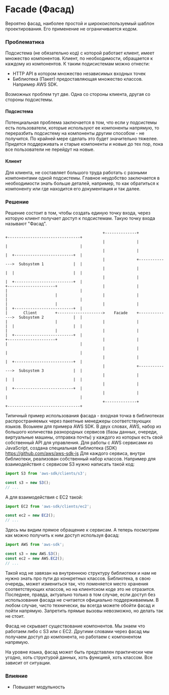 # Facade (Фасад)

Вероятно фасад, наиболее простой и широкоиспользуемый шаблон проектирования. Его применение не ограничивается кодом.

### Проблематика

Подсистема (не обязательно код) с которой работает клиент, имеет множество компонентов. Клиент, по необходимости, обращается к каждому из компонентов. К таким подисистемам можно отнести:

* HTTP API в котором множество независимых входных точек
* Библиотека (Пакет) предоставляющая множество классов. Например AWS SDK.

Возможных проблем тут две. Одна со стороны клиента, другая со стороны подсистемы.

#### Подсистема

Потенциальная проблема заключается в том, что если у подсистемы есть пользователи, которые используют ее компоненты напрямую, то переразбить подсистему на компоненты другим способом - не получится. По крайней мере сделать это будет значительно тяжелее. Придется поддерживать и старые компоненты и новые до тех пор, пока все пользователи не перейдут на новые.

#### Клиент

Для клиента, не составляет большого труда работать с разными компонентами одной подсистемы. Главное неудобство заключается в необходимости знать больше деталей, например, то как обратиться к компоненту или где находится его документация и так далее.

### Решение

Решение состоит в том, чтобы создать единую точку входа, через которую клиент получает доступ к подсистемам. Такую точку входа называют "Фасад".

                                               +--------------+           +--------------------------------+
                                               |              |           |                                |
                                               |              |           |  +--------------------------+  |
                                               |              +-------------->  Subsystem 1             |  |
                                               |              |           |  |                          |  |
                                               |              |           |  +--------------------------+  |
    +---------------------+                    |              |           |                                |
    |                     |                    |              |           |                                |
    |                     |                    |              |           |  +--------------------------+  |
    |       Client        +-------------------->    Facade    +-------------->  Subsystem 2             |  |
    |                     |                    |              |           |  |                          |  |
    |                     |                    |              |           |  +--------------------------+  |
    +---------------------+                    |              |           |                                |
                                               |              |           |                                |
                                               |              |           |  +--------------------------+  |
                                               |              +-------------->  Subsystem 3             |  |
                                               |              |           |  |                          |  |
                                               |              |           |  +--------------------------+  |
                                               |              |           |                                |
                                               +--------------+           +--------------------------------+

Типичный пример использования фасада - входная точка в библиотеках распространяемых через пакетные менеджеры соответствующих языков. Возьмем для примера AWS SDK. В двух словах, AWS, набор из большого количества разнородных сервисов (базы данных, очереди, виртуальные машины, отправка почты) у каждого из которых есть свой собственный API для управления. Для работы с AWS сервисами из JavaScript, создана специальная библиотека (SDK) https://github.com/aws/aws-sdk-js Для каждого сервиса, внутри библиотеки, реализован собственный набор классов. Например для взаимодействия с сервисом S3 нужно написать такой код:

```javascript
import S3 from 'aws-sdk/clients/s3';

const s3 = new S3();
// ...
```

А для взаимодействия с EC2 такой:

```javascript
import EC2 from 'aws-sdk/clients/ec2';

const ec2 = new EC2();
// ...
```

Здесь мы видим прямое обращение к сервисам. А теперь посмотрим как можно получить к ним доступ используя фасад:


```javascript
import AWS from 'aws-sdk';

const s3 = new AWS.S3();
const ec2 = new AWS.EC2();
// ...
```

Такой код не завязан на внутреннюю структуру библиотеки и нам не нужно знать про пути до конкретных классов. Библиотека, в свою очередь, может измениться так, что поменяется место хранения соответствующих классов, но на клиентском коде это не отразится. Последнее, правда, актуально только в том случае, если доступ без использования фасада не считается официально поддерживаемым. В любом случае, чисто технически, вы всегда можете обойти фасад и пойти напрямую. Запретить прямые вызовы невозможно, но делать так не стоит.

Фасад не скрывает существование компонентов. Мы знаем что работаем либо с S3 или с EC2. Другими словами через фасад мы получаем доступ до компонента, но работаем с компонентом напрямую.

На уровне языка, фасад может быть представлен практически чем угодно, хоть структурой данных, хоть функцией, хоть классом. Все зависит от ситуации.

### Влияние

+ Повышает модульность
